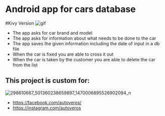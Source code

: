
# Android app for cars database
#Kivy Version
![gif](https://user-images.githubusercontent.com/115580585/210894127-8fe5ff7c-182f-4d46-b356-0c8f10120e1b.gif)

 - The app asks for car brand and model
 - The app asks for information about what needs to be done to the car
 - The app saves the given information including the date of input in a db file
 - When the car is fixed you are able to cross it out
 - When the car is taken by the customer you are able to delete the car from the list
## This project is custom for:
![298610667_501360238659897_1470006895526902094_n](https://user-images.githubusercontent.com/115580585/207412884-4f3acab2-2ccf-40db-8c6f-93b4aefbe259.jpg)

 - https://facebook.com/autoveros/
 - https://instagram.com/autoveros
